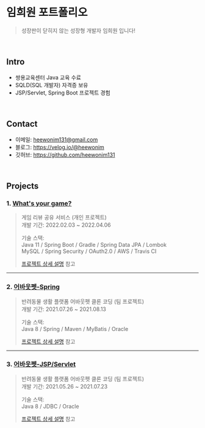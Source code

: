 # 임희원 포트폴리오
>성장판이 닫히지 않는 성장형 개발자 임희원 입니다!

</br>

## Intro
- 쌍용교육센터 Java 교육 수료
- SQLD(SQL 개발자) 자격증 보유
- JSP/Servlet, Spring Boot 프로젝트 경험

</br>

## Contact
- 이메일: heewonim131@gmail.com  
- 블로그: https://velog.io/@heewonim  
- 깃허브: https://github.com/heewonim131

</br>

## Projects
### 1. [What's your game?](https://github.com/heewonim131/whats-your-game)
>게임 리뷰 공유 서비스 (개인 프로젝트)  
>개발 기간: 2022.02.03 ~ 2022.04.06  
>  
>기술 스택:  
>Java 11 / Spring Boot / Gradle / Spring Data JPA / Lombok  
>MySQL / Spring Security / OAuth2.0 / AWS / Travis CI  
>  
>[프로젝트 상세 설명](https://github.com/heewonim131/whats-your-game) 참고

---

### 2. [어바웃펫-Spring](https://github.com/heewonim131/about-pet-spring)
>반려동물 생활 플랫폼 어바웃펫 클론 코딩 (팀 프로젝트)  
>개발 기간: 2021.07.26 ~ 2021.08.13  
>  
>기술 스택:  
>Java 8 / Spring / Maven / MyBatis / Oracle  
>  
>[프로젝트 상세 설명](https://github.com/heewonim131/about-pet-spring) 참고  

---

### 3. [어바웃펫-JSP/Servlet](https://github.com/heewonim131/about-pet-jsp)
>반려동물 생활 플랫폼 어바웃펫 클론 코딩 (팀 프로젝트)  
>개발 기간: 2021.05.26 ~ 2021.07.23  
>  
>기술 스택:  
>Java 8 / JDBC / Oracle  
>  
>[프로젝트 상세 설명](https://github.com/heewonim131/about-pet-jsp) 참고  
